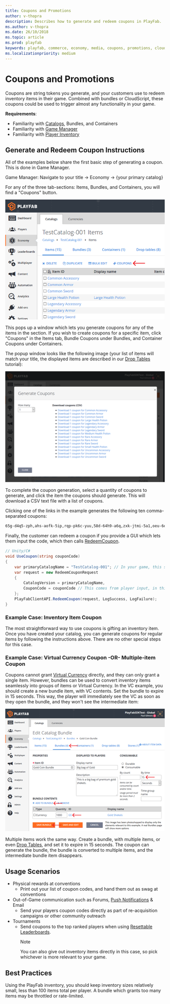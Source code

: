 ```yaml
---
title: Coupons and Promotions
author: v-thopra
description: Describes how to generate and redeem coupons in PlayFab.
ms.author: v-thopra
ms.date: 26/10/2018
ms.topic: article
ms.prod: playfab
keywords: playfab, commerce, economy, media, coupons, promotions, cloudscript
ms.localizationpriority: medium
---
```


# Coupons and Promotions

Coupons are string tokens you generate, and your customers use to redeem inventory items in their game. Combined with bundles or CloudScript, these coupons could be used to trigger almost any functionality in your game.

**Requirements**:

- Familiarity with [Catalogs](../items/catalogs.md), Bundles, and Containers
- Familiarity with [Game Manager](../../config/gamemanager/game-manager-quickstart.md)
- Familiarity with [Player Inventory](../../data/playerdata/player-inventory.md)

## Generate and Redeem Coupon Instructions

All of the examples below share the first basic step of generating a coupon. This is done in Game Manager.

Game Manager: Navigate to your title -> Economy -> {your primary catalog}

For any of the three tab-sections: Items, Bundles, and Containers, you will find a "Coupons" button.

![Game Manager - Economy - Catalog Items - Coupons button](media/tutorials/game-manager-catalog-items-coupon-button.png)  

This pops up a window which lets you generate coupons for any of the items in the section. If you wish to create coupons for a specific item, click "Coupons" in the Items tab, Bundle Coupons under Bundles, and Container Coupons under Containers.

The popup window looks like the following image (your list of items will match your title, the displayed items are described in our [Drop Tables](../items/drop-tables.md) tutorial):

![Game Manager - Generate Coupons](media/tutorials/game-manager-generate-coupons.png)  

To complete the coupon generation, select a quantity of coupons to generate, and click the item the coupons should generate.  This will download a CSV text file with a list of coupons.

Clicking one of the links in the example generates the following ten comma-separated coupons:

```xml
65g-d4q5-zph,ahs-aofk-5ip,rqp-pk6c-yuu,58d-64h9-a6q,zxk-jtmi-5a1,oeu-6e4z-365,mfy-euhb-qj3,ru9-r1ux-wzy,shj-54cm-5oh,719-7hxc-pzz
```

Finally, the customer can redeem a coupon if you provide a GUI which lets them input the code, which then calls [RedeemCoupon](xref:titleid.playfabapi.com.client.playeritemmanagement.redeemcoupon).

```csharp
// Unity/C#
void UseCoupon(string couponCode)
{
    var primaryCatalogName = "TestCatalog-001"; // In your game, this should just be a constant matching your primary catalog
    var request = new RedeemCouponRequest
    {
        CatalogVersion = primaryCatalogName,
        CouponCode = couponCode // This comes from player input, in this case, one of the coupon codes generated above
    };
    PlayFabClientAPI.RedeemCoupon(request, LogSuccess, LogFailure);
}
```

### Example Case: Inventory Item Coupon

The most straightforward way to use coupons is gifting an inventory item. Once you have created your catalog, you can generate coupons for regular items by following the instructions above. There are no other special steps for this case.

### Example Case: Virtual Currency Coupon -OR- Multiple-item Coupon

Coupons cannot grant [Virtual Currency](currencies.md) directly, and they can only grant a single item. However, bundles can be used to convert inventory items seamlessly into groups of items or Virtual Currency. In the VC example, you should create a new bundle item, with VC contents.  Set the bundle to expire in 15 seconds.  This way, the player will immediately see the VC as soon as they open the bundle, and they won't see the intermediate item:

![Game Manager - Economy - Edit Catalog Bundle](media/tutorials/game-manager-economy-edit-catalog-bundle.png)  

Multiple items work the same way. Create a bundle, with multiple items, or even [Drop Tables](../items/drop-tables.md), and set it to expire in 15 seconds. The coupon can generate the bundle, the bundle is converted to multiple items, and the intermediate bundle item disappears.

## Usage Scenarios

- Physical rewards at conventions
  - Print out your list of coupon codes, and hand them out as swag at conventions
- Out-of-Game communication such as Forums, [Push Notifications](../../engagement/push-notifications/push-notification-basics.md) & Email
  - Send your players coupon codes directly as part of re-acquisition campaigns or other community outreach
- Tournaments
  - Send coupons to the top ranked players when using [Resettable Leaderboards](../../social/tournaments-leaderboards/using-resettable-statistics-and-leaderboards.md).
    > [!NOTE]
    > You can also give out inventory items directly in this case, so pick whichever is more relevant to your game.

## Best Practices

Using the PlayFab inventory, you should keep inventory sizes relatively small, less than 100 items total per player. A bundle which grants too many items may be throttled or rate-limited.